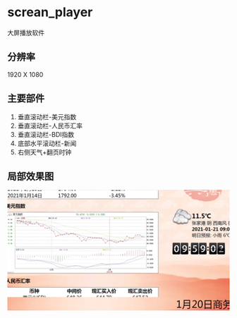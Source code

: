 # screan_player
大屏播放软件
## 分辨率 ##
1920 X 1080
## 主要部件 ##
1. 垂直滚动栏-美元指数
2. 垂直滚动栏-人民币汇率
3. 垂直滚动栏-BDI指数
4. 底部水平滚动栏-新闻
5. 右侧天气+翻页时钟
## 局部效果图 ##
![效果图(局部)](screen_player.jpg)
